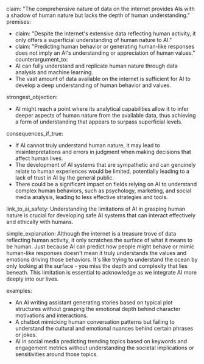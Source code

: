claim: "The comprehensive nature of data on the internet provides AIs with a shadow of human nature but lacks the depth of human understanding."
premises:
  - claim: "Despite the internet's extensive data reflecting human activity, it only offers a superficial understanding of human nature to AI."
  - claim: "Predicting human behavior or generating human-like responses does not imply an AI's understanding or appreciation of human values."
counterargument_to:
  - AI can fully understand and replicate human nature through data analysis and machine learning.
  - The vast amount of data available on the internet is sufficient for AI to develop a deep understanding of human behavior and values.

strongest_objection:
  - AI might reach a point where its analytical capabilities allow it to infer deeper aspects of human nature from the available data, thus achieving a form of understanding that appears to surpass superficial levels.

consequences_if_true:
  - If AI cannot truly understand human nature, it may lead to misinterpretations and errors in judgment when making decisions that affect human lives.
  - The development of AI systems that are sympathetic and can genuinely relate to human experiences would be limited, potentially leading to a lack of trust in AI by the general public.
  - There could be a significant impact on fields relying on AI to understand complex human behaviors, such as psychology, marketing, and social media analysis, leading to less effective strategies and tools.

link_to_ai_safety: Understanding the limitations of AI in grasping human nature is crucial for developing safe AI systems that can interact effectively and ethically with humans.

simple_explanation: Although the internet is a treasure trove of data reflecting human activity, it only scratches the surface of what it means to be human. Just because AI can predict how people might behave or mimic human-like responses doesn't mean it truly understands the values and emotions driving those behaviors. It's like trying to understand the ocean by only looking at the surface - you miss the depth and complexity that lies beneath. This limitation is essential to acknowledge as we integrate AI more deeply into our lives.

examples:
  - An AI writing assistant generating stories based on typical plot structures without grasping the emotional depth behind character motivations and interactions.
  - A chatbot mimicking human conversation patterns but failing to understand the cultural and emotional nuances behind certain phrases or jokes.
  - AI in social media predicting trending topics based on keywords and engagement metrics without understanding the societal implications or sensitivities around those topics.